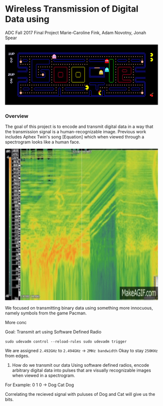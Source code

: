 # Wireless Transmission of Digital Data using  
ADC Fall 2017 Final Project
Marie-Caroline Fink, Adam Novotny, Jonah Spear

<img src="https://github.com/labseven/ADCFinalProject/blob/master/Report_Resources/pacman_banner.jpg" alt="Pacman Banner" width="1000" height="200">

### Overview

The goal of this project is to encode and transmit digital data in a way that the transmission signal is a human-recognizable image. Previous work includes Aphex Twin's song [Equation] which when viewed through a spectrogram looks like a human face.

<img src="https://github.com/labseven/ADCFinalProject/blob/master/Report_Resources/Equation_Aphex_Twin_Spectrogram.gif" alt="Spectrogram of Aphex Twin's Equation" width="1000" height="500">


We focused on transmitting binary data using something more innocuous, namely symbols from the game Pacman.



More conc 

Goal: Transmit art using Software Defined Radio

`sudo udevadm control --reload-rules
sudo udevadm trigger`

We are assigned `2.492GHz` to `2.494GHz` -> `2MHz bandwidth`
Okay to stay `250KHz` from edges.

1. How do we transmit our data
Using software defined radios, encode arbitrary digital data into pulses that are visually recognizable images when viewed in a spectrogram.

For Example:
0 1 0 -> Dog Cat Dog

Correlating the recieved signal with puluses of Dog and Cat will give us the bits.
